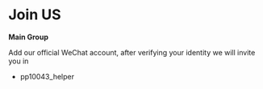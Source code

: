 <!--
 * @Author: WANG Maonan
 * @Date: 2021-05-05 14:51:06
 * @Description: 英文版的加入我们
 * @LastEditTime: 2021-05-17 18:49:40
-->
# Join US
<!-- **Joint-Letter Group**

Contact us by email and you will be invited into our joint-letter group chat. 
**Please use your school email address to verify**. 
Don't forget containing the following information. 

- **Title**: \[Group chat verification\] + Undergraduate(graduate) School + Nickname 
- **Body**: WeChat ID + Undergraduate(graduate) School + Major (WeChat ID is required to join the group chat)  
- **Recipients**: susong177@outlook.com -->

**Main Group**

Add our official WeChat account, after verifying your identity we will invite you in
- pp10043_helper
